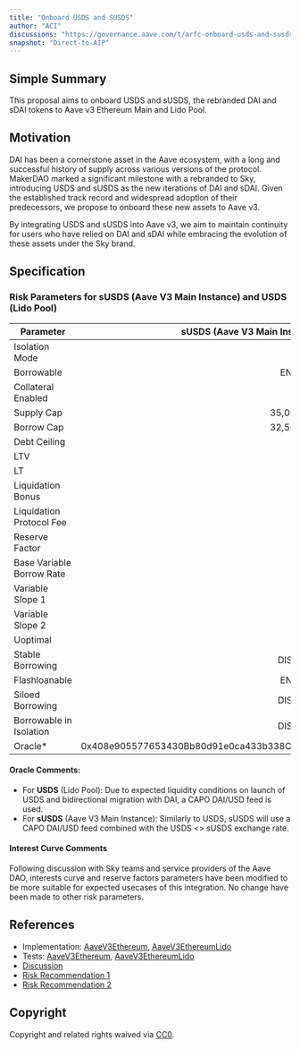 ```yaml
---
title: "Onboard USDS and SUSDS"
author: "ACI"
discussions: "https://governance.aave.com/t/arfc-onboard-usds-and-susds-to-aave-v3/18987"
snapshot: "Direct-to-AIP"
---
```


## Simple Summary

This proposal aims to onboard USDS and sUSDS, the rebranded DAI and sDAI tokens to Aave v3 Ethereum Main and Lido Pool.

## Motivation

DAI has been a cornerstone asset in the Aave ecosystem, with a long and successful history of supply across various versions of the protocol. MakerDAO marked a significant milestone with a rebranded to Sky, introducing USDS and sUSDS as the new iterations of DAI and sDAI. Given the established track record and widespread adoption of their predecessors, we propose to onboard these new assets to Aave v3.

By integrating USDS and sUSDS into Aave v3, we aim to maintain continuity for users who have relied on DAI and sDAI while embracing the evolution of these assets under the Sky brand.

## Specification

### Risk Parameters for **sUSDS** (Aave V3 Main Instance) and **USDS** (Lido Pool)

| Parameter                 |          **sUSDS** (Aave V3 Main Instance) |                       **USDS** (Lido Pool) |
| ------------------------- | -----------------------------------------: | -----------------------------------------: |
| Isolation Mode            |                                      false |                                      false |
| Borrowable                |                                    ENABLED |                                    ENABLED |
| Collateral Enabled        |                                       true |                                      false |
| Supply Cap                |                                 35,000,000 |                                 50,000,000 |
| Borrow Cap                |                                 32,500,000 |                                 45,000,000 |
| Debt Ceiling              |                                      USD 0 |                                      USD 0 |
| LTV                       |                                       75 % |                                        0 % |
| LT                        |                                       78 % |                                        0 % |
| Liquidation Bonus         |                                      7.5 % |                                         0% |
| Liquidation Protocol Fee  |                                       10 % |                                       10 % |
| Reserve Factor            |                                       25 % |                                       25 % |
| Base Variable Borrow Rate |                                        0 % |                                     0.75 % |
| Variable Slope 1          |                                        2 % |                                     6.25 % |
| Variable Slope 2          |                                       50 % |                                       75 % |
| Uoptimal                  |                                       92 % |                                       92 % |
| Stable Borrowing          |                                   DISABLED |                                   DISABLED |
| Flashloanable             |                                    ENABLED |                                    ENABLED |
| Siloed Borrowing          |                                   DISABLED |                                   DISABLED |
| Borrowable in Isolation   |                                   DISABLED |                                   DISABLED |
| Oracle\*                  | 0x408e905577653430Bb80d91e0ca433b338CEA7C6 | 0x4F01b76391A05d32B20FA2d05dD5963eE8db20E6 |

#### Oracle Comments:

- For **USDS** (Lido Pool): Due to expected liquidity conditions on launch of USDS and bidirectional migration with DAI, a CAPO DAI/USD feed is used.
- For **sUSDS** (Aave V3 Main Instance): Similarly to USDS, sUSDS will use a CAPO DAI/USD feed combined with the USDS <> sUSDS exchange rate.

#### Interest Curve Comments

Following discussion with Sky teams and service providers of the Aave DAO, interests curve and reserve factors parameters have been modified to be more suitable for expected usecases of this integration.
No change have been made to other risk parameters.

## References

- Implementation: [AaveV3Ethereum](https://github.com/bgd-labs/aave-proposals-v3/blob/main/src/20240914_Multi_OnboardUSDSAndSUSDS/AaveV3Ethereum_OnboardUSDSAndSUSDS_20240914.sol), [AaveV3EthereumLido](https://github.com/bgd-labs/aave-proposals-v3/blob/main/src/20240914_Multi_OnboardUSDSAndSUSDS/AaveV3EthereumLido_OnboardUSDSAndSUSDS_20240914.sol)
- Tests: [AaveV3Ethereum](https://github.com/bgd-labs/aave-proposals-v3/blob/main/src/20240914_Multi_OnboardUSDSAndSUSDS/AaveV3Ethereum_OnboardUSDSAndSUSDS_20240914.t.sol), [AaveV3EthereumLido](https://github.com/bgd-labs/aave-proposals-v3/blob/main/src/20240914_Multi_OnboardUSDSAndSUSDS/AaveV3EthereumLido_OnboardUSDSAndSUSDS_20240914.t.sol)
- [Discussion](https://governance.aave.com/t/arfc-onboard-usds-and-susds-to-aave-v3/18987)
- [Risk Recommendation 1](https://governance.aave.com/t/arfc-onboard-usds-and-susds-to-aave-v3/18987/2)
- [Risk Recommendation 2](https://governance.aave.com/t/arfc-onboard-usds-and-susds-to-aave-v3/18987/3)

## Copyright

Copyright and related rights waived via [CC0](https://creativecommons.org/publicdomain/zero/1.0/).
